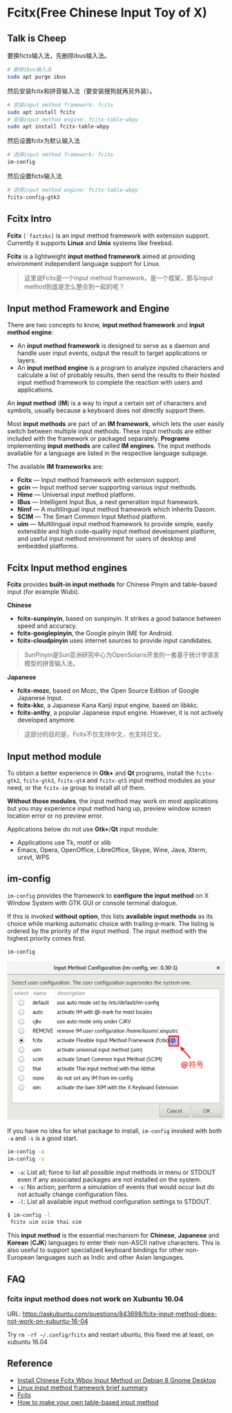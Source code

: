 # Fcitx(Free Chinese Input Toy of X)

## Talk is Cheep

要换fictx输入法，先删除ibus输入法。

```bash
# 删除ibus输入法
sudo apt purge ibus
```

然后安装fcitx和拼音输入法（要安装搜狗就再另外装）。

```bash
# 安装input method framework: fcitx
sudo apt install fcitx
# 安装input method engine: fcitx-table-wbpy
sudo apt install fcitx-table-wbpy
```

然后设置fcitx为默认输入法

```bash
# 选择input method framework: fcitx
im-config
```

然后设置fictx输入法

```bash
# 选择input method engine: fcitx-table-wbpy
fcitx-config-gtk3
```

## Fcitx Intro

**Fcitx** `[ˈfaɪtɪks]` is an input method framework with extension support. Currently it supports **Linux** and **Unix** systems like freebsd.

**Fcitx** is a lightweight **input method framework** aimed at providing environment independent language support for Linux.

> 这里说Fcitx是一个input method framework，是一个框架，那与input method到底是怎么整合到一起的呢？

## Input method Framework and Engine

There are two concepts to know, **input method framework** and **input method engine**:

- An **input method framework** is designed to serve as a daemon and handle user input events, output the result to target applications or layers.
- An **input method engine** is a program to analyze inputed characters and calculate a list of probably results, then send the results to their hosted input method framework to complete the reaction with users and applications.

An **input method** (**IM**) is a way to input a certain set of characters and symbols, usually because a keyboard does not directly support them.

Most **input methods** are part of an **IM framework**, which lets the user easily switch between multiple input methods. These input methods are either included with the framework or packaged separately. **Programs** implementing **input methods** are called **IM engines**. The input methods available for a language are listed in the respective language subpage.

The available **IM frameworks** are:

- **Fcitx** — Input method framework with extension support.
- **gcin** — Input method server supporting various input methods.
- **Hime** — Universal input method platform.
- **IBus** — Intelligent Input Bus, a next generation input framework.
- **Nimf** — A multilingual input method framework which inherits Dasom.
- **SCIM** — The Smart Common Input Method platform.
- **uim** — Multilingual input method framework to provide simple, easily extensible and high code-quality input method development platform, and useful input method environment for users of desktop and embedded platforms.

## Fcitx Input method engines

**Fcitx** provides **built-in input methods** for Chinese Pinyin and table-based input (for example Wubi).

**Chinese**

- **fcitx-sunpinyin**, based on sunpinyin. It strikes a good balance between speed and accuracy.
- **fcitx-googlepinyin**, the Google pinyin IME for Android.
- **fcitx-cloudpinyin** uses internet sources to provide input candidates.

> SunPinyin是Sun亚洲研究中心为OpenSolaris开发的一套基于统计学语言模型的拼音输入法。

**Japanese**

- **fcitx-mozc**, based on Mozc, the Open Source Edition of Google Japanese Input.
- **fcitx-kkc**, a Japanese Kana Kanji input engine, based on libkkc.
- **fcitx-anthy**, a popular Japanese input engine. However, it is not actively developed anymore.

> 这部分的目的是，Fcitx不仅支持中文，也支持日文。

## Input method module

To obtain a better experience in **Gtk+** and **Qt** programs, install the `fcitx-gtk2`, `fcitx-gtk3`, `fcitx-qt4` and `fcitx-qt5` input method modules as your need, or the `fcitx-im` group to install all of them. 

**Without those modules**, the input method may work on most applications but you may experience input method hang up, preview window screen location error or no preview error.

Applications below do not use **Gtk+**/**Qt** input module:

- Applications use Tk, motif or xlib
- Emacs, Opera, OpenOffice, LibreOffice, Skype, Wine, Java, Xterm, urxvt, WPS

## im-config

`im-config` provides the framework to **configure the input method** on X Window System with GTK GUI or console terminal dialogue. 

If this is invoked **without option**, this lists **available input methods** as its choice while marking automatic choice with trailing `@`-mark. The listing is ordered by the priority of the input method. The input method with the highest priority comes first.

```bash
im-config
```

![input method marking automatic choice](images/input-method-automatic-choice.png)

If you have no idea for what package to install, `im-config` invoked with both `-a` and `-s` is a good start.

```bash
im-config -a
im-config -s
```

- `-a`: List all; force to list all possible input methods in menu or STDOUT even if any associated packages are not installed on the system.
- `-s`: No action; perform a simulation of events that would occur but do not actually change configuration files.
- `-l`: List all available input method configuration settings to STDOUT.

```bash
$ im-config -l
 fcitx uim scim thai xim
```

This **input method** is the essential mechanism for **Chinese**, **Japanese** and **Korean** (**CJK**) languages to enter their non-ASCII native characters. This is also useful to support specialized keyboard bindings for other non-European languages such as Indic and other Asian languages.

## FAQ

### fcitx input method does not work on Xubuntu 16.04

URL: https://askubuntu.com/questions/843698/fcitx-input-method-does-not-work-on-xubuntu-16-04

Try `rm -rf ~/.config/fcitx` and restart ubuntu, this fixed me at least, on xubuntu 16.04

## Reference

- [Install Chinese Fcitx Wbpy Input Method on Debian 8 Gnome Desktop](https://www.linuxbabe.com/desktop-linux/install-chinese-fcitx-wbpy-input-method-on-debian-8-gnome-desktop)
- [Linux input method framework brief summary](https://blogs.gnome.org/happyaron/2011/01/15/linux-input-method-brief-summary/)
- [Fcitx](https://wiki.archlinux.org/index.php/fcitx)
- [How to make your own table-based input method](https://www.fcitx-im.org/wiki/How_to_make_your_own_table-based_input_method)
